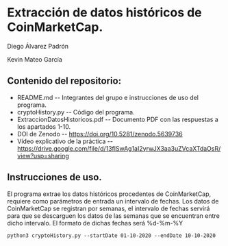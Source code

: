 # Extracción de datos históricos de CoinMarketCap.

Diego Álvarez Padrón

Kevin Mateo García

## Contenido del repositorio:

- README.md -- Integrantes del grupo e instrucciones de uso del programa.
- cryptoHistory.py -- Código del programa.
- ExtraccionDatosHistoricos.pdf -- Documento PDF con las respuestas a los apartados 1-10.
- DOI de Zenodo -- https://doi.org/10.5281/zenodo.5639736
- Vídeo explicativo de la práctica -- https://drive.google.com/file/d/13flSwAg1aI2yrwJX3aa3uZVcaXTdaOsR/view?usp=sharing

## Instrucciones de uso.

El programa extrae los datos históricos procedentes de CoinMarketCap, requiere como parámetros de entrada un intervalo de fechas. Los datos de CoinMarketCap se registran por semanas, el intervalo de fechas servirá para que se descarguen los datos de las semanas que se encuentran entre dicho intervalo.
El formato de dichas fechas será %d-%m-%Y

```
python3 cryptoHistory.py --startDate 01-10-2020 --endDate 10-10-2020
```
